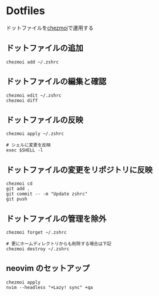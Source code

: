 # Dotfiles
ドットファイルを[chezmoi](https://www.chezmoi.io/)で運用する

## ドットファイルの追加
``` shell
chezmoi add ~/.zshrc
```

## ドットファイルの編集と確認
``` shell
chezmoi edit ~/.zshrc
chezmoi diff
```

## ドットファイルの反映
``` shell
chezmoi apply ~/.zshrc

# シェルに変更を反映
exec $SHELL -l
```

## ドットファイルの変更をリポジトリに反映
``` shell
chezmoi cd
git add .
git commit -- -m "Update zshrc"
git push
```

## ドットファイルの管理を除外
``` shell
chezmoi forget ~/.zshrc

# 更にホームディレクトリからも削除する場合は下記
chezmoi destroy ~/.zshrc
```

## neovim のセットアップ
``` shell
chezmoi apply
nvim --headless "+Lazy! sync" +qa
```
